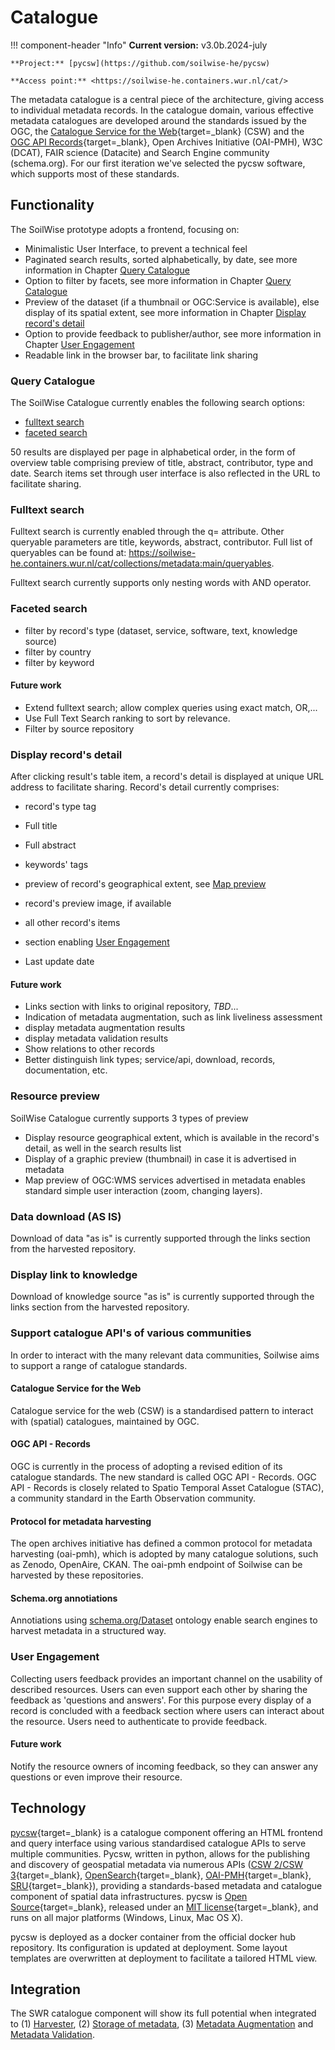 # Catalogue

!!! component-header "Info"
    **Current version:** v3.0b.2024-july

    **Project:** [pycsw](https://github.com/soilwise-he/pycsw)

    **Access point:** <https://soilwise-he.containers.wur.nl/cat/>
    
The metadata catalogue is a central piece of the architecture, 
giving access to individual metadata records. In the catalogue domain,
various effective metadata catalogues are developed around the standards issued by the
OGC, the [Catalogue Service for the Web](https://www.ogc.org/standard/cat/){target=_blank}
(CSW) and the [OGC API Records](https://ogcapi.ogc.org/records/){target=_blank}, Open Archives Initiative (OAI-PMH), W3C (DCAT), FAIR science (Datacite) and Search Engine community (schema.org). For our first iteration we've selected the pycsw software, which supports most of these standards. 

## Functionality

The SoilWise prototype adopts a frontend, focusing on:

- Minimalistic User Interface, to prevent a technical feel
- Paginated search results, sorted alphabetically, by date, see more information in Chapter [Query Catalogue](#query-catalogue)
- Option to filter by facets, see more information in Chapter [Query Catalogue](#query-catalogue)
- Preview of the dataset (if a thumbnail or OGC:Service is available), else display of its spatial extent, see more information in Chapter [Display record's detail](#display-records-detail)
- Option to provide feedback to publisher/author, see more information in Chapter [User Engagement](#user-engagement)
- Readable link in the browser bar, to facilitate link sharing

### Query Catalogue

The SoilWise Catalogue currently enables the following search options:

- [fulltext search](#fulltext-search)
- [faceted search](#faceted-search)

50 results are displayed per page in alphabetical order, in the form of overview table comprising preview of title, abstract, contributor, type and date. Search items set through user interface is also reflected in the URL to facilitate sharing.

### Fulltext search

Fulltext search is currently enabled through the q= attribute. Other queryable parameters are title, keywords, abstract, contributor. Full list of queryables can be found at: <https://soilwise-he.containers.wur.nl/cat/collections/metadata:main/queryables>.

Fulltext search currently supports only nesting words with AND operator.

### Faceted search

- filter by record's type (dataset, service, software, text, knowledge source)
- filter by country
- filter by keyword

#### Future work

- Extend fulltext search; allow complex queries using exact match, OR,... 
- Use Full Text Search ranking to sort by relevance.
- Filter by source repository

### Display record's detail

After clicking result's table item, a record's detail is displayed at unique URL address to facilitate sharing. Record's detail currently comprises:

- record's type tag
- Full title
- Full abstract
- keywords' tags
- preview of record's geographical extent, see [Map preview](#map-preview)
- record's preview image, if available

- all other record's items
- section enabling [User Engagement](#user-engagement)
- Last update date

#### Future work

- Links section with links to original repository, _TBD_...
- Indication of metadata augmentation, such as link liveliness assessment
- display metadata augmentation results
- display metadata validation results
- Show relations to other records
- Better distinguish link types; service/api, download, records, documentation, etc.

### Resource preview

SoilWise Catalogue currently supports 3 types of preview
- Display resource geographical extent, which is available in the record's detail, as well in the search results list
- Display of a graphic preview (thumbnail) in case it is advertised in metadata
- Map preview of OGC:WMS services advertised in metadata enables standard simple user interaction (zoom, changing layers).

### Data download (AS IS)

Download of data "as is" is currently supported through the links section from the harvested repository.

### Display link to knowledge

Download of knowledge source "as is" is currently supported through the links section from the harvested repository.

### Support catalogue API's of various communities

In order to interact with the many relevant data communities, Soilwise aims to support a range of catalogue standards.

#### Catalogue Service for the Web

Catalogue service for the web (CSW) is a standardised pattern to interact with (spatial) catalogues, maintained by OGC. 

#### OGC API - Records

OGC is currently in the process of adopting a revised edition of its catalogue standards. The new standard is called OGC API - Records. OGC API - Records is closely related to Spatio Temporal Asset Catalogue (STAC), a community standard in the Earth Observation community. 

#### Protocol for metadata harvesting

The open archives initiative has defined a common protocol for metadata harvesting (oai-pmh), which is adopted by many catalogue solutions, such as Zenodo, OpenAire, CKAN. The oai-pmh endpoint of Soilwise can be harvested by these repositories.

#### Schema.org annotiations

Annotiations using [schema.org/Dataset](https://schema.org/Dataset) ontology enable search engines to harvest metadata in a structured way.

### User Engagement

Collecting users feedback provides an important channel on the usability of described resources. Users can even support each other by sharing the feedback as 'questions and answers'. For this purpose every display of a record is concluded with a feedback section where users can interact about the resource. Users need to authenticate to provide feedback.

#### Future work

Notify the resource owners of incoming feedback, so they can answer any questions or even improve their resource.

## Technology 

[pycsw](https://pycsw.org){target=_blank}  is a catalogue component offering an HTML frontend and query interface using various standardised catalogue APIs to serve multiple communities. Pycsw, written in python, allows for the publishing and discovery of geospatial metadata via numerous APIs ([CSW 2/CSW 3](https://www.ogc.org/standard/cat/){target=_blank}, [OpenSearch](https://opensearch.org/){target=_blank}, [OAI-PMH](https://www.openarchives.org/pmh/){target=_blank}, [SRU](https://developers.exlibrisgroup.com/rosetta/integrations/standards/sru/){target=_blank}), providing a standards-based metadata and catalogue component of spatial data infrastructures. pycsw is [Open Source](https://opensource.org/){target=_blank}, released under an [MIT license](https://docs.pycsw.org/en/latest/license.html){target=_blank}, and runs on all major platforms (Windows, Linux, Mac OS X).

pycsw is deployed as a docker container from the official docker hub repository. Its configuration is updated at deployment. Some layout templates are overwritten at deployment to facilitate a tailored HTML view.


## Integration

The SWR catalogue component will show its full potential when integrated to (1) [Harvester](ingestion.md), (2) [Storage of metadata](storage.md#storage-of-metadata),  (3) [Metadata Augmentation](metadata_augmentation.md) and [Metadata Validation](metadata_validation.md). 
